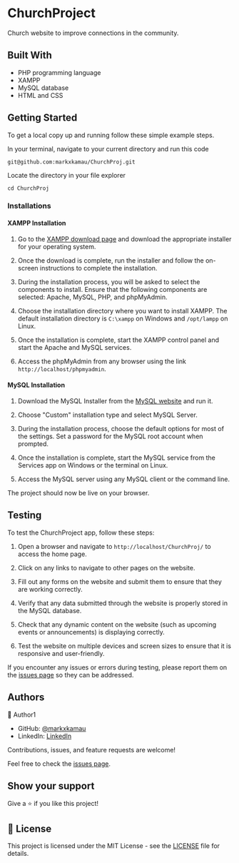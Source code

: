 # ChurchProject

Church website to improve connections in the community.

## Built With

- PHP programming language
- XAMPP
- MySQL database
- HTML and CSS

## Getting Started

To get a local copy up and running follow these simple example steps.

In your terminal, navigate to your current directory and run this code

`git@github.com:markxkamau/ChurchProj.git`

Locate the directory in your file explorer

`cd ChurchProj`

### Installations

#### XAMPP Installation

1. Go to the [XAMPP download page](https://www.apachefriends.org/download.html) and download the appropriate installer for your operating system.

2. Once the download is complete, run the installer and follow the on-screen instructions to complete the installation. 

3. During the installation process, you will be asked to select the components to install. Ensure that the following components are selected: Apache, MySQL, PHP, and phpMyAdmin.

4. Choose the installation directory where you want to install XAMPP. The default installation directory is `C:\xampp` on Windows and `/opt/lampp` on Linux.

5. Once the installation is complete, start the XAMPP control panel and start the Apache and MySQL services.

6. Access the phpMyAdmin from any browser using the link `http://localhost/phpmyadmin`. 

#### MySQL Installation

1. Download the MySQL Installer from the [MySQL website](https://dev.mysql.com/downloads/installer/) and run it.

2. Choose "Custom" installation type and select MySQL Server.

3. During the installation process, choose the default options for most of the settings. Set a password for the MySQL root account when prompted.

4. Once the installation is complete, start the MySQL service from the Services app on Windows or the terminal on Linux. 

5. Access the MySQL server using any MySQL client or the command line.

The project should now be live on your browser.

## Testing

To test the ChurchProject app, follow these steps:

1. Open a browser and navigate to `http://localhost/ChurchProj/` to access the home page.

2. Click on any links to navigate to other pages on the website.

3. Fill out any forms on the website and submit them to ensure that they are working correctly.

4. Verify that any data submitted through the website is properly stored in the MySQL database.

5. Check that any dynamic content on the website (such as upcoming events or announcements) is displaying correctly.

6. Test the website on multiple devices and screen sizes to ensure that it is responsive and user-friendly.

If you encounter any issues or errors during testing, please report them on the [issues page](https://github.com/markxkamau/ChurchProj/issues) so they can be addressed.

## Authors


👤 Author1

- GitHub: [@markxkamau](https://github.com/markxkamau)
- LinkedIn: [LinkedIn](https://www.linkedin.com/in/nemwel-nyandoro-aa1b2620b/)

Contributions, issues, and feature requests are welcome!

Feel free to check the [issues page](https://github.com/markxkamau/ChurchProj/issues).

## Show your support

Give a ⭐️ if you like this project!

## 📝 License

This project is licensed under the MIT License - see the [LICENSE](https://github.com/markxkamau/ChurchProj/blob/main/LICENSE) file for details.
